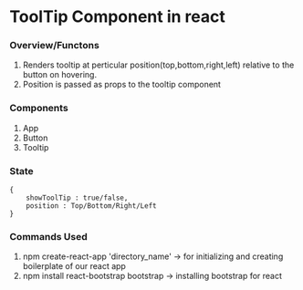 # ToolTip Component in react
 
 ### Overview/Functons
 1. Renders tooltip at perticular position(top,bottom,right,left) relative to the button on hovering.
 2. Position is passed as props to the tooltip component
 
 ### Components
  1. App
  2. Button
  3. Tooltip

 ### State
    {
        showToolTip : true/false,
        position : Top/Bottom/Right/Left        
    }
 
 ### Commands Used
  1. npm create-react-app 'directory_name' -> for initializing and creating boilerplate of our react app
  2. npm install react-bootstrap bootstrap -> installing bootstrap for react



